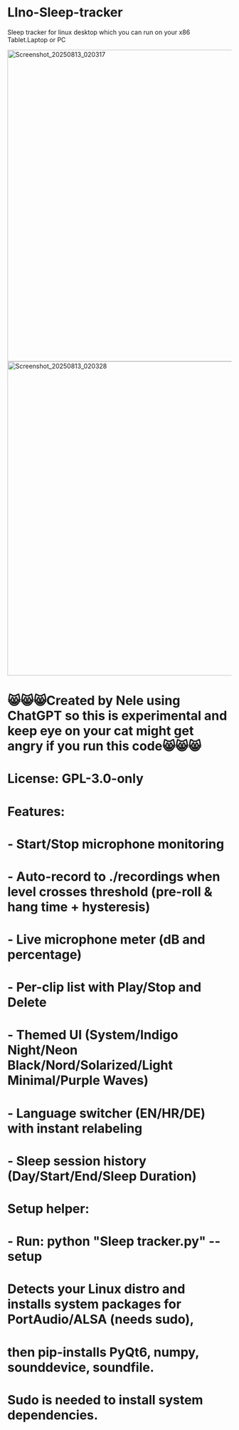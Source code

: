 # LIno-Sleep-tracker

Sleep tracker for linux desktop which you can run on your x86 Tablet.Laptop or PC

<img width="1032" height="699" alt="Screenshot_20250813_020317" src="https://github.com/user-attachments/assets/08d33a76-75d3-4a25-88eb-fe8254f44e74" />

<img width="1025" height="705" alt="Screenshot_20250813_020328" src="https://github.com/user-attachments/assets/9123056f-76a9-4970-bcee-f1bef09e0bb4" />

# 😸😸😸Created by Nele using ChatGPT so this is experimental and keep eye on your cat might get angry if you run this code😸😸😸
# License: GPL-3.0-only

# Features:
# - Start/Stop microphone monitoring
# - Auto-record to ./recordings when level crosses threshold (pre-roll & hang time + hysteresis)
# - Live microphone meter (dB and percentage)
# - Per-clip list with Play/Stop and Delete
# - Themed UI (System/Indigo Night/Neon Black/Nord/Solarized/Light Minimal/Purple Waves)
# - Language switcher (EN/HR/DE) with instant relabeling
# - Sleep session history (Day/Start/End/Sleep Duration)

# Setup helper:
# - Run:  python "Sleep tracker.py" --setup
#   Detects your Linux distro and installs system packages for PortAudio/ALSA (needs sudo),
#   then pip-installs PyQt6, numpy, sounddevice, soundfile.
#   Sudo is needed to install system dependencies.


